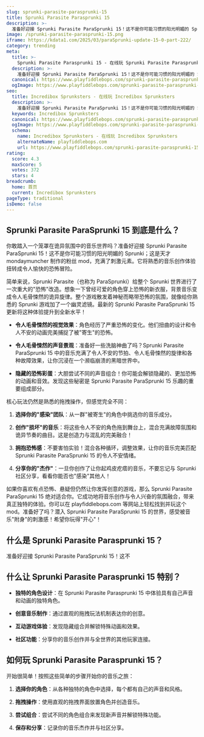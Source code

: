 ```yaml
---
slug: sprunki-parasite-parasprunki-15
title: Sprunki Parasite Parasprunki 15
description: >-
  准备好迎接 Sprunki Parasite ParaSprunki 15！这不是你可能习惯的阳光明媚的 Sprunki；这是天才 mondaymuncher 制作的粉丝 mod，充满了刺激元素。它将熟悉的音乐创作体验扭转成令人愉快的恐怖冒险。
image: /sprunki-parasite-parasprunki-15.png
iframe: https://kdata1.com/2025/03/paraSprunki-update-15-0-part-222/
category: trending
meta:
  title: >-
    Sprunki Parasite Parasprunki 15 - 在线玩 Sprunki Parasite Parasprunki 15
  description: >-
    准备好迎接 Sprunki Parasite ParaSprunki 15！这不是你可能习惯的阳光明媚的 Sprunki；这是天才 mondaymuncher 制作的粉丝 mod，充满了刺激元素。它将熟悉的音乐创作体验扭转成令人愉快的恐怖冒险。
  canonical: https://www.playfiddlebops.com/sprunki-parasite-parasprunki-15/
  ogImage: https://www.playfiddlebops.com/sprunki-parasite-parasprunki-15.png
seo:
  title: Incredibox Sprunksters - 在线玩 Incredibox Sprunksters
  description: >-
    准备好迎接 Sprunki Parasite ParaSprunki 15！这不是你可能习惯的阳光明媚的 Sprunki；这是天才 mondaymuncher 制作的粉丝 mod，充满了刺激元素。它将熟悉的音乐创作体验扭转成令人愉快的恐怖冒险。
  keywords: Incredibox Sprunksters
  canonical: https://www.playfiddlebops.com/sprunki-parasite-parasprunki-15/
  ogImage: https://www.playfiddlebops.com/sprunki-parasite-parasprunki-15.png
  schema:
    name: Incredibox Sprunksters - 在线玩 Incredibox Sprunksters
    alternateName: playfiddlebops.com
    url: https://www.playfiddlebops.com/sprunki-parasite-parasprunki-15/
rating:
  score: 4.3
  maxScore: 5
  votes: 372
  stars: 4
breadcrumb:
  home: 首页
  current: Incredibox Sprunksters
pageType: traditional
isDemo: false
---
```


## Sprunki Parasite ParaSprunki 15 到底是什么？

你敢踏入一个笼罩在诡异氛围中的音乐世界吗？准备好迎接 Sprunki Parasite ParaSprunki 15！这不是你可能习惯的阳光明媚的 Sprunki；这是天才 mondaymuncher 制作的粉丝 mod，充满了刺激元素。它将熟悉的音乐创作体验扭转成令人愉快的恐怖冒险。

简单来说，Sprunki Parasite（也称为 ParaSprunki）给整个 Sprunki 世界进行了一次重大的"恐怖"改造。想象一下曾经可爱的角色穿上恐怖的新衣服，背景音乐变成令人毛骨悚然的诡异旋律。整个游戏散发着神秘而略带恐怖的氛围，就像给你熟悉的 Sprunki 游戏加了一个幽灵滤镜。最新的 Sprunki Parasite ParaSprunki 15 更新将这种体验提升到全新水平！

- **令人毛骨悚然的视觉效果**：角色经历了严重恐怖的变化。他们扭曲的设计和令人不安的动画完美捕捉了被"寄生"的恐怖。

- **令人毛骨悚然的声音景观**：准备好一些洗脑神曲了吗？Sprunki Parasite ParaSprunki 15 中的音乐充满了令人不安的节拍、令人毛骨悚然的旋律和各种故障效果，让你沉浸在一个濒临崩溃的黑暗世界中。

- **隐藏的恐怖彩蛋**：大胆尝试不同的声音组合！你可能会解锁隐藏的、更加恐怖的动画和音效。发现这些秘密是 Sprunki Parasite ParaSprunki 15 乐趣的重要组成部分。

核心玩法仍然是熟悉的拖拽操作，但感觉完全不同：

1. **选择你的"感染"团队**：从一群"被寄生"的角色中挑选你的音乐成分。

1. **创作"损坏"的音乐**：将这些令人不安的角色拖到舞台上，混合充满故障氛围和诡异节奏的曲目。这是创造力与混乱的完美融合！

1. **拥抱恐怖感**：不要害怕实验！混合各种循环，调整效果，让你的音乐完美匹配 Sprunki Parasite ParaSprunki 15 的令人不安情绪。

1. **分享你的"杰作"**：一旦你创作了让你起鸡皮疙瘩的音乐，不要忘记与 Sprunki 社区分享，看看你能否也"感染"其他人！

如果你喜欢有点恐怖、悬疑但仍然让你发挥创意的游戏，那么 Sprunki Parasite ParaSprunki 15 绝对适合你。它成功地将音乐创作与令人兴奋的氛围融合，带来真正独特的体验。你可以在 playfiddlebops.com 等网站上轻松找到并玩这个 mod。准备好了吗？潜入 Sprunki Parasite ParaSprunki 15 的世界，感受被音乐"附身"的刺激感！希望你玩得"开心"！

## 什么是 Sprunki Parasite Parasprunki 15？

准备好迎接 Sprunki Parasite ParaSprunki 15！这不

## 什么让 Sprunki Parasite Parasprunki 15 特别？

- **独特的角色设计**：在 Sprunki Parasite Parasprunki 15 中体验具有自己声音和动画的独特角色。

- **创意音乐制作**：通过直观的拖拽玩法机制表达你的创意。

- **互动游戏体验**：发现隐藏组合并解锁特殊动画和效果。

- **社区功能**：分享你的音乐创作并与全世界的其他玩家连接。

## 如何玩 Sprunki Parasite Parasprunki 15？

开始很简单！按照这些简单的步骤开始你的音乐之旅：

1. **选择你的角色**：从各种独特的角色中选择，每个都有自己的声音和风格。

1. **拖拽操作**：使用直观的拖拽界面放置角色并创造音乐。

1. **尝试组合**：尝试不同的角色组合来发现新声音并解锁特殊功能。

1. **保存和分享**：记录你的音乐杰作并与社区分享。